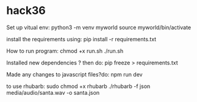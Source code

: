 # hack36
Set up vitual env:
python3 -m venv myworld
source myworld/bin/activate

install the requirements using:
pip install -r requirements.txt

How to run program:
chmod +x run.sh
./run.sh

Installed new dependencies ? then do:
pip freeze > requirements.txt

Made any changes to javascript files?do:
npm run dev 

to use rhubarb:
sudo chmod +x rhubarb
./rhubarb -f json media/audio/santa.wav -o santa.json